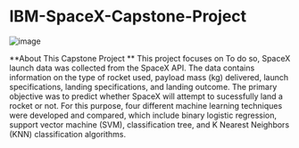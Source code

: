 # IBM-SpaceX-Capstone-Project
![image](https://github.com/user-attachments/assets/7575e842-58ad-4ded-93d1-9fe93511c7ce)

**About This Capstone Project
**
This project focuses on To do so, SpaceX launch data was collected from the SpaceX API. The data contains information on the type of rocket used, payload mass (kg) delivered, launch specifications, landing specifications, and landing outcome. The primary objective was to predict whether SpaceX will attempt to sucessfully land a rocket or not. For this purpose, four different machine learning techniques were developed and compared, which include binary logistic regression, support vector machine (SVM), classification tree, and K Nearest Neighbors (KNN) classification algorithms. 
